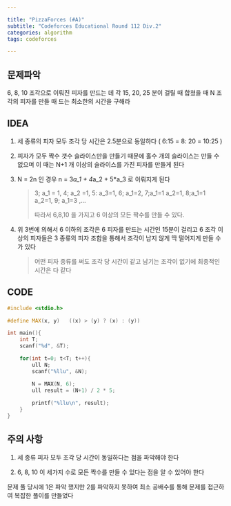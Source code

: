 ```yaml
---

title: "PizzaForces (#A)"
subtitle: "Codeforces Educational Round 112 Div.2"
categories: algorithm
tags: codeforces

---
```


## 문제파악

6, 8, 10 조각으로 이뤄진 피자를 만드는 데 각 15, 20, 25 분이 걸릴 때 합쳤을 때 N 조각의 피자를 만들 때 드는 최소한의 시간을 구해라

## IDEA

1. 세 종류의 피자 모두 조각 당 시간은 2.5분으로 동일하다 ( 6:15 = 8: 20 = 10:25 )

2. 피자가 모두 짝수 갯수 슬라이스만을 만들기 때문에 홀수 개의 슬라이스는 만들 수 없으며 이 때는 N+1 개 이상의 슬라이스를 가진 피자를 만들게 된다

3. N = 2n 인 경우 n = 3*a_1 + 4*a_2 + 5*a_3 로 이뤄지게 된다

   > 3; a_1 = 1, 4; a_2 =1, 5: a_3=1, 6; a_1=2, 7;a_1=1 a_2=1, 8;a_1=1 a_2=1, 9; a_1=3 ,...
   >
   > 따라서 6,8,10 을 가지고 6 이상의 모든 짝수를 만들 수 있다.

4. 위 3번에 의해서 6 이하의 조각은 6 피자를 만드는 시간인 15분이 걸리고 6 조각 이상의 피자들은 3 종류의 피자 조합을 통해서 조각이 남지 않게 딱 떨어지게 만들 수가 있다

   > 어떤 피자 종류를 써도 조각 당 시간이 같고 남기는 조각이 없기에 최종적인 시간은 다 같다


## CODE

```c++
#include <stdio.h>

#define MAX(x, y)   ((x) > (y) ? (x) : (y))

int main(){
    int T;
    scanf("%d", &T);

    for(int t=0; t<T; t++){
        ull N;
        scanf("%llu", &N);

        N = MAX(N, 6);
        ull result = (N+1) / 2 * 5;
        
        printf("%llu\n", result);
    }
}
```



## 주의 사항

1. 세 종류 피자 모두 조각 당 시간이 동일하다는 점을 파악해야 한다

2. 6, 8, 10 이 세가지 수로 모든 짝수를 만들 수 있다는 점을 알 수 있어야 한다

문제 풀 당시에 1은 파악 했지만 2를 파악하지 못하여 최소 공배수를 통해 문제를 접근하여 복잡한 풀이를 만들었다 